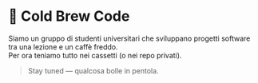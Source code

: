# 🧊 Cold Brew Code

Siamo un gruppo di studenti universitari che sviluppano progetti software tra una lezione e un caffè freddo.  
Per ora teniamo tutto nei cassetti (o nei repo privati).

> Stay tuned — qualcosa bolle in pentola.
